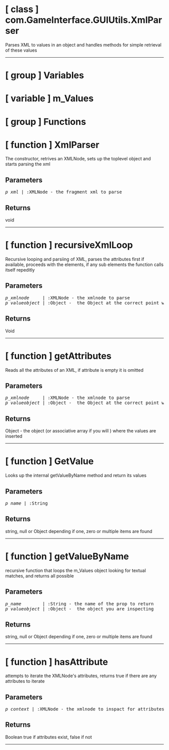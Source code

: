 # [ class ] com.GameInterface.GUIUtils.XmlParser

Parses XML to values in an object and handles methods for simple retrieval of these values

---

# [ group ] Variables

# [ variable ] m_Values

# [ group ] Functions

# [ function ] XmlParser

The constructor, retrives an XMLNode, sets up the toplevel object and starts parsing the xml

## Parameters

<pre>
<em>p_xml</em> | :XMLNode - the fragment xml to parse
</pre>

## Returns

void

---

# [ function ] recursiveXmlLoop

Recursive looping and parsiing of XML, parses the attributes first if available, proceeds with the elements, if any sub elements the function calls itself repeditly

## Parameters

<pre>
<em>p_xmlnode</em>     | :XMLNode - the xmlnode to parse                                                            
<em>p_valueobject</em> | :Object -  the Object at the correct point where you wuuld like to insert the parsed values
</pre>

## Returns

Void

---

# [ function ] getAttributes

Reads all the attributes of an XML, if attribute is empty it is omitted

## Parameters

<pre>
<em>p_xmlnode</em>     | :XMLNode - the xmlnode to parse                                                            
<em>p_valueobject</em> | :Object -  the Object at the correct point where you would like to insert the parsed values
</pre>

## Returns

Object - the object (or associative array if you will ) where the values are inserted

---

# [ function ] GetValue

Looks up the internal getValueByName method and return its values

## Parameters

<pre>
<em>p_name</em> | :String
</pre>

## Returns

string, null or Object depending if one, zero or multiple items are found

---

# [ function ] getValueByName

recursive function that loops the m_Values object looking for textual matches, and returns all possible

## Parameters

<pre>
<em>p_name</em>        | :String - the name of the prop to return
<em>p_valueobject</em> | :Object -  the object you are inspecting
</pre>

## Returns

string, null or Object depending if one, zero or multiple items are found

---

# [ function ] hasAttribute

attempts to iterate the XMLNode's attributes, returns true if there are any attributes to iterate

## Parameters

<pre>
<em>p_context</em> | :XMLNode - the xmlnode to inspact for attributes
</pre>

## Returns

Boolean true if attributes exist, false if not

---

